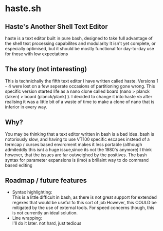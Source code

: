 # haste.sh
## Haste's Another Shell Text Editor
haste is a text editor built in pure bash, designed to take full advantage of the shell text processing capabilites and modularity
It isn't yet complete, or especially optimised, but it should be mostly functional for day-to-day use for those with low expectations

## The story (not interesting)
This is technichally the fifth text editor I have written called haste. Versions 1 - 4 were lost on a few seperate occasions of partitioning gone wrong.
This specific version started life as a nano clone called board (nano > planck (taken) > board (planck/plank) ). I decided to change it into haste v5 after realising it was a little bit of a waste of time to make a clone of nano that is inferior in every way.


## Why?
You may be thinking that a text editor written in bash is a bad idea. bash is notoriously slow, and having to use VT100 specific escapes instead of a termcap / curses based enviroment makes it less portable (although admiteddly this isnt a huge issue,since its not the 1980's anymore)
I think however, that the issues are far outweighed by the positives. The bash syntax for parameter expansions is (imo) a brillaint way to do command based editing

## Roadmap / future features
 - Syntax highlighting:  
	This is a little difficult in bash, as there is not great support for extended regexes that would be useful fo this sort of job
	However, this COULD be mitigated by the use of external tools. For speed concerns though, this is not currently an ideal solution.
 - Line wrapping:  
	I'll do it later. not hard, just tedious
